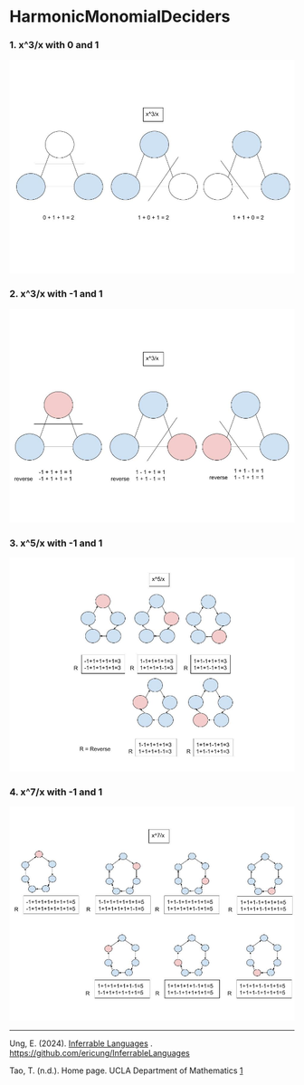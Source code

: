 # HarmonicMonomialDeciders

### 1. x^3/x with 0 and 1

![01x3xwith0and1](Resources/01x3xWith0And1.jpg)

### 2. x^3/x with -1 and 1

![02x3xwithneg1and1](Resources/02x3xwithneg1and1.jpg)

### 3. x^5/x with -1 and 1

![03x5xWithNeg1And1](Resources/03x5xWithNeg1And1.jpg)

### 4. x^7/x with -1 and 1

![03x7xWithNeg1And1](Resources/03x7xWithNeg1And1.jpg)

-----

Ung, E. (2024). [Inferrable Languages](https://github.com/ericung/InferrableLanguages)
. https://github.com/ericung/InferrableLanguages

Tao, T. (n.d.). Home page. UCLA Department of Mathematics [1](https://www.math.ucla.edu/~tao/)
